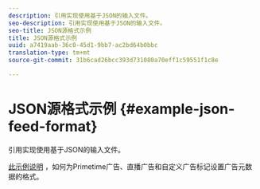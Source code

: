 ```yaml
---
description: 引用实现使用基于JSON的输入文件。
seo-description: 引用实现使用基于JSON的输入文件。
seo-title: JSON源格式示例
title: JSON源格式示例
uuid: a7419aab-36c0-45d1-9bb7-ac2bd64b0bbc
translation-type: tm+mt
source-git-commit: 31b6cad26bcc393d731080a70eff1c59551f1c8e

---
```



# JSON源格式示例 {#example-json-feed-format}

引用实现使用基于JSON的输入文件。

[此示例说明](https://help.adobe.com/en_US/primetime/api/reference_implementation/json-example.json) ，如何为Primetime广告、直播广告和自定义广告标记设置广告元数据的格式。